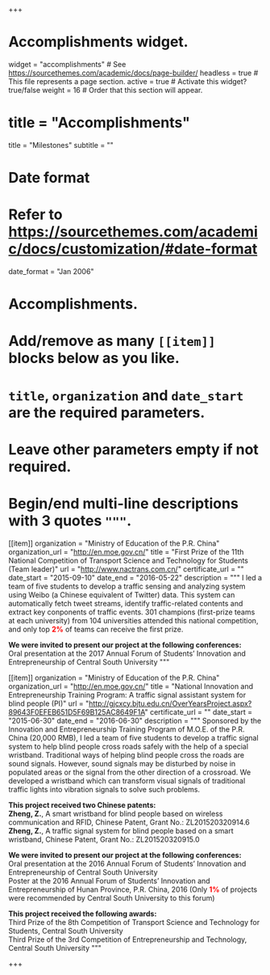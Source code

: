 +++
# Accomplishments widget.
widget = "accomplishments"  # See https://sourcethemes.com/academic/docs/page-builder/
headless = true  # This file represents a page section.
active = true  # Activate this widget? true/false
weight = 16  # Order that this section will appear.

# title = "Accomplish&shy;ments"
title = "Milestones"
subtitle = ""

# Date format
#   Refer to https://sourcethemes.com/academic/docs/customization/#date-format
date_format = "Jan 2006"

# Accomplishments.
#   Add/remove as many `[[item]]` blocks below as you like.
#   `title`, `organization` and `date_start` are the required parameters.
#   Leave other parameters empty if not required.
#   Begin/end multi-line descriptions with 3 quotes `"""`.

[[item]]
  organization = "Ministry of Education of the P.R. China"
  organization_url = "http://en.moe.gov.cn/"
  title = "First Prize of the 11th National Competition of Transport Science and Technology for Students (Team leader)"
  url = "http://www.nactrans.com.cn/"
  certificate_url = ""
  date_start = "2015-09-10"
  date_end = "2016-05-22"
  description = """
  I led a team of five students to develop a traffic sensing and analyzing system using Weibo (a Chinese equivalent of Twitter) data. This system can automatically fetch tweet streams, identify traffic-related contents and extract key conponents of traffic events. 301 champions (first-prize teams at each university) from 104 universities attended this national competition, and only top <span style="color:red">**2%**</span> of teams can receive the first prize. 

  **We were invited to present our project at the following conferences:**  <br/>
  Oral presentation at the 2017 Annual Forum of Students’ Innovation and Entrepreneurship of Central South University
  """


[[item]]
  organization = "Ministry of Education of the P.R. China"
  organization_url = "http://en.moe.gov.cn/"
  title = "National Innovation and Entrepreneurship Training Program: A traffic signal assistant system for blind people (PI)"
  url = "http://gjcxcy.bjtu.edu.cn/OverYearsProject.aspx?89643F0EFEB651D5F69B125AC8649F1A"
  certificate_url = ""
  date_start = "2015-06-30"
  date_end = "2016-06-30"
  description = """
  Sponsored by the Innovation and Entrepreneurship Training Program of M.O.E. of the P.R. China (20,000 RMB), I led a team of five students to develop a traffic signal system to help blind people cross roads safely with the help of a special wristband. Traditional ways of helping blind people cross the roads are sound signals. However, sound signals may be disturbed by noise in populated areas or the signal from the other direction of a crossroad. We developed a wristband which can transform visual signals of traditional traffic lights into vibration signals to solve such problems.

  **This project received two Chinese patents:**  <br/>
  **Zheng, Z.**, A smart wristband for blind people based on wireless communication and RFID, Chinese Patent, Grant No.: ZL201520320914.6  <br/>
  **Zheng, Z.**, A traffic signal system for blind people based on a smart wristband, Chinese Patent, Grant No.: ZL201520320915.0

  **We were invited to present our project at the following conferences:**  <br/>
  Oral presentation at the 2016 Annual Forum of Students’ Innovation and Entrepreneurship of Central South University  <br/>
  Poster at the 2016 Annual Forum of Students’ Innovation and Entrepreneurship of Hunan Province, P.R. China, 2016 (Only <span style="color:red">**1%**</span> of projects were recommended by Central South University to this forum)

  **This project received the following awards:**  <br/>
  Third Prize of the 8th Competition of Transport Science and Technology for Students, Central South University  <br/>
  Third Prize of the 3rd Competition of Entrepreneurship and Technology, Central South University
  """

+++
